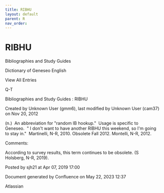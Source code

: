 ```yaml
---
title: RIBHU
layout: default
parent: R
nav_order:
---
```


# RIBHU

Bibliographies and Study Guides

Dictionary of Geneseo English

View All Entries

Q-T

Bibliographies and Study Guides : RIBHU

Created by  Unknown User (gmm6), last modified by  Unknown User (cam37) on Nov 20, 2012

(n.)  An abbreviation for &quot;random IB hookup.&quot;  Usage is specific to Geneseo.  &quot; I don't want to have another RIBHU this weekend, so I'm going to stay in.&quot;  Martinelli, N-R, 2010. Obsolete Fall 2012. Montelli, N-R, 2012.

Comments:

According to survey results, this term continues to be obsolete. (S Holsberg, N-R, 2019).

Posted by sjh21 at Apr 07, 2019 17:00

Document generated by Confluence on May 22, 2023 12:37

Atlassian
